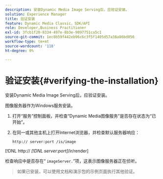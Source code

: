 ```yaml
---
description: 安装Dynamic Media Image Serving后，应验证安装。
solution: Experience Manager
title: 验证安装
feature: Dynamic Media Classic，SDK/API
role: Developer,Business Practitioner
exl-id: 3fcb1f20-8334-497e-8b3e-9097751ca5c1
source-git-commit: 1ec8b59f442eb96c6c3f5f1405d57a38a86bd056
workflow-type: tm+mt
source-wordcount: '118'
ht-degree: 0%

---
```


# 验证安装{#verifying-the-installation}

安装Dynamic Media Image Serving后，应验证安装。

图像服务器作为Windows服务安装。

1. 打开“服务”控制面板，并检查“Dynamic Media图像服务”是否存在状态为“已开始”。
1. 在同一或其他主机上打开Internet浏览器，并检查默认服务器响应：

   `http:// server:port /is/image`

[!DNL http:// *[!DNL server:port]*/ir/render]

检查响应中是否存在“ `imageServer.`”项，这表示图像服务器正在侦听。
>如果已安装，可以使用文档和演示包的示例页面执行其他验证。

